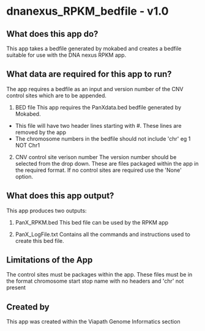 # dnanexus_RPKM_bedfile - v1.0

## What does this app do?
This app takes a bedfile generated by mokabed and creates a bedfile suitable for use with the DNA nexus RPKM app.

## What data are required for this app to run?
The app requires a bedfile as an input and version number of the CNV control sites which are to be appended.

1. BED file
This app requires the PanXdata.bed bedfile generated by Mokabed.
  * This file will have two header lines starting with #. These lines are removed by the app
  * The chromosome numbers in the bedfile should not include 'chr' eg 1 NOT Chr1

2. CNV control site verison number
The version number should be selected from the drop down.
These are files packaged within the app in the required format.
If no control sites are required use the 'None' option.


## What does this app output?
This app produces two outputs:

1. PanX_RPKM.bed
This bed file can be used by the RPKM app

2. PanX_LogFile.txt
Contains all the commands and instructions used to create this bed file.


## Limitations of the App
The control sites must be packages within the app.
These files must be in the format 
chromosome start stop name
with no headers 
and 'chr' not present

## Created by
This app was created within the Viapath Genome Informatics section

